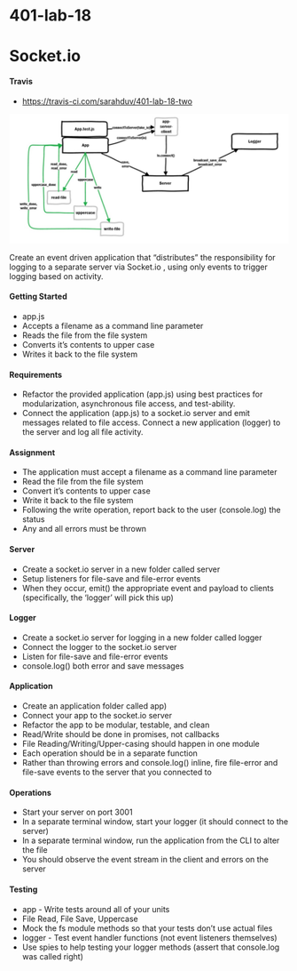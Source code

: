 # 401-lab-18
# Socket.io

#### Travis
- https://travis-ci.com/sarahduv/401-lab-18-two

![image](https://github.com/sarahduv/401-lab-18/blob/master/assets/diagram.jpeg?raw=true)

Create an event driven application that “distributes” the responsibility for logging to a separate server via Socket.io , using only events to trigger logging based on activity.

#### Getting Started
- app.js
- Accepts a filename as a command line parameter
- Reads the file from the file system
- Converts it’s contents to upper case
- Writes it back to the file system

#### Requirements
- Refactor the provided application (app.js) using best practices for modularization, asynchronous file access, and test-ability.
- Connect the application (app.js) to a socket.io server and emit messages related to file access. Connect a new application (logger) to the server and log all file activity.

#### Assignment
- The application must accept a filename as a command line parameter
- Read the file from the file system
- Convert it’s contents to upper case
- Write it back to the file system
- Following the write operation, report back to the user (console.log) the status
- Any and all errors must be thrown

#### Server
- Create a socket.io server in a new folder called server
- Setup listeners for file-save and file-error events
- When they occur, emit() the appropriate event and payload to clients (specifically, the ‘logger’ will pick this up)

#### Logger
- Create a socket.io server for logging in a new folder called logger
- Connect the logger to the socket.io server
- Listen for file-save and file-error events
- console.log() both error and save messages

#### Application
- Create an application folder called app)
- Connect your app to the socket.io server
- Refactor the app to be modular, testable, and clean
- Read/Write should be done in promises, not callbacks
- File Reading/Writing/Upper-casing should happen in one module
- Each operation should be in a separate function
- Rather than throwing errors and console.log() inline, fire file-error and file-save events to the server that you connected to

#### Operations
- Start your server on port 3001
- In a separate terminal window, start your logger (it should connect to the server)
- In a separate terminal window, run the application from the CLI to alter the file
- You should observe the event stream in the client and errors on the server

#### Testing
- app - Write tests around all of your units
- File Read, File Save, Uppercase
- Mock the fs module methods so that your tests don’t use actual files
- logger - Test event handler functions (not event listeners themselves)
- Use spies to help testing your logger methods (assert that console.log was called right)
